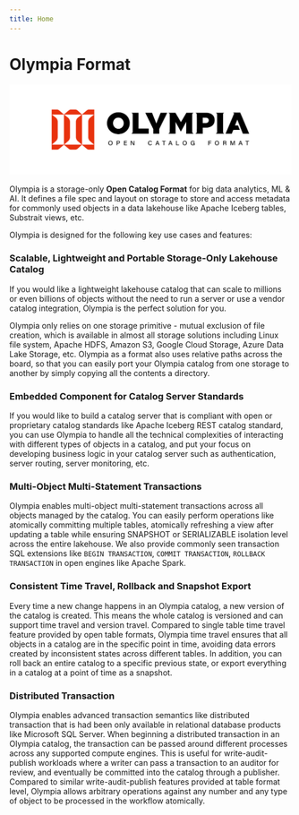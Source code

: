 ```yaml
---
title: Home
---
```


# Olympia Format

![logo](./logo/wide.png)

Olympia is a storage-only **Open Catalog Format** for big data analytics, ML & AI. 
It defines a file spec and layout on storage to store and access metadata 
for commonly used objects in a data lakehouse like Apache Iceberg tables, Substrait views, etc.

Olympia is designed for the following key use cases and features:

### Scalable, Lightweight and Portable Storage-Only Lakehouse Catalog

If you would like a lightweight lakehouse catalog that can scale to millions or even billions of objects
without the need to run a server or use a vendor catalog integration,
Olympia is the perfect solution for you.

Olympia only relies on one storage primitive - mutual exclusion of file creation, which is available in almost all
storage solutions including Linux file system, Apache HDFS, Amazon S3, Google Cloud Storage,
Azure Data Lake Storage, etc.
Olympia as a format also uses relative paths across the board, 
so that you can easily port your Olympia catalog from one storage to another by simply copying all the contents a directory.

### Embedded Component for Catalog Server Standards

If you would like to build a catalog server that is compliant with 
open or proprietary catalog standards like Apache Iceberg REST catalog standard,
you can use Olympia to handle all the technical complexities of interacting with different types of objects in a catalog,
and put your focus on developing business logic in your catalog server such as authentication, 
server routing, server monitoring, etc.

### Multi-Object Multi-Statement Transactions

Olympia enables multi-object multi-statement transactions across all objects managed by the catalog.
You can easily perform operations like atomically committing multiple tables, 
atomically refreshing a view after updating a table while ensuring 
SNAPSHOT or SERIALIZABLE isolation level across the entire lakehouse.
We also provide commonly seen transaction SQL extensions like
`BEGIN TRANSACTION`, `COMMIT TRANSACTION`, `ROLLBACK TRANSACTION` in open engines like Apache Spark.

### Consistent Time Travel, Rollback and Snapshot Export

Every time a new change happens in an Olympia catalog, a new version of the catalog is created.
This means the whole catalog is versioned and can support time travel and version travel.
Compared to single table time travel feature provided by open table formats, 
Olympia time travel ensures that all objects in a catalog are in the specific point in time,
avoiding data errors created by inconsistent states across different tables.
In addition, you can roll back an entire catalog to a specific previous state,
or export everything in a catalog at a point of time as a snapshot.

### Distributed Transaction

Olympia enables advanced transaction semantics like distributed transaction 
that is had been only available in relational database products like Microsoft SQL Server.
When beginning a distributed transaction in an Olympia catalog,
the transaction can be passed around different processes across any supported compute engines.
This is useful for write-audit-publish workloads where a writer can pass a transaction to an auditor for review,
and eventually be committed into the catalog through a publisher.
Compared to similar write-audit-publish features provided at table format level,
Olympia allows arbitrary operations against any number and any type of object 
to be processed in the workflow atomically.